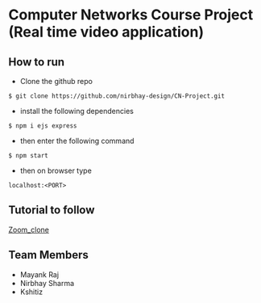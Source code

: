 # Computer Networks Course Project (Real time video application)

## **How to run**

- Clone the github repo

```
$ git clone https://github.com/nirbhay-design/CN-Project.git
```

- install the following dependencies

```
$ npm i ejs express
```

- then enter the following command

```
$ npm start
```

- then on browser type

```
localhost:<PORT>
```

## **Tutorial to follow**

[Zoom_clone](https://www.youtube.com/watch?v=ZVznzY7EjuY&t=9162s)


## **Team Members**

- Mayank Raj
- Nirbhay Sharma
- Kshitiz

